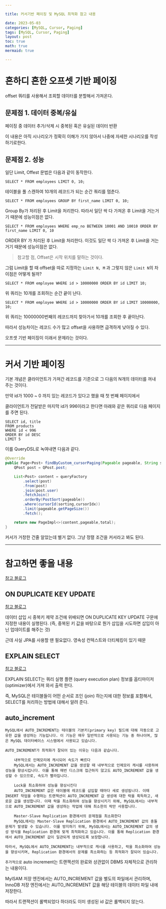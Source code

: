 ```yaml
---

title: 커서기반 페이징 및 MySQL 최적화 참고 내용

date: 2023-05-03
categories: [MySQL, Cursor, Paging]
tags: [MySQL, Cursor, Paging]
layout: post
toc: true
math: true
mermaid: true

---
```


# 흔하디 흔한 오프셋 기반 페이징

offset 쿼리를 사용해서 조회할 데이터를 분할해서 가져온다.

## 문제점 1. 데이터 중복/유실

페이징 중 데이터 추가/삭제 시 중복된 혹은 유실된 데이터 반환

이 내용은 아직 시나리오가 정확히 이해가 가지 않아서 나중에 자세한 시나리오를 작성하기로한다.


## 문제점 2. 성능

일단 Limit, Offest 문법은 다음과 같이 동작한다.

`SELECT * FROM employees LIMIT 0, 10;`

테이블을 풀 스캔하여 10개의 레코드가 되는 순간 쿼리를 멈춘다.

`SELECT * FROM employees GROUP BY first_name LIMIT 0, 10;`

Group By가 처리된 후 Limit을 처리한다. 따라서 일단 싹 다 가져온 후 Limit을 거는거기 때문에 성능이점은 없다.

`SELECT * FROM employees WHERE emp_no BETWEEN 10001 AND 10010 ORDER BY first_name LIMIT 0, 10`

ORDER BY 가 처리된 후 Limit을 처리한다. 이것도 일단 싹 다 가져온 후 Limit을 거는거기 때문에 성능이점은 없다.

> 참고할 점, Offset은 시작 위치를 말하는 것이다.

그럼 Limit을 할 때 offset을 따로 지정하는 `Limit N, M` 과 그렇지 않은 `Limit N`의 차이점은 어떻게 될까?

`SELECT * FROM employee WHERE id > 10000000 ORDER BY id LIMIT 10;`

위 쿼리는 10개를 조회하는 순간 끝이 난다.

`SELECT * FROM employee WHERE id > 10000000 ORDER BY id LIMIT 10000000, 10;`

위 쿼리는 10000000번째의 레코드까지 찾아가서 10개를 조회한 후 끝이난다.

따라서 성능차이는 레코드 수가 많고 offset을 사용하면 급격하게 낮아질 수 있다.

오프셋 기반 페이징이 이래서 문제라는 것이다.

---

# 커서 기반 페이징

기본 개념은 클라이언트가 가져간 레코드를 기준으로 그 다음의 N개의 데이터를 꺼내 주는 것이다.

만약 id가 1000 ~ 0 까지 있는 레코드가 있다고 했을 때 첫 번째 페이지에서

클라이언트가 전달받은 마지막 id가 996이라고 한다면 아래와 같은 쿼리로 다음 페이지를 주면 된다.

```mysql
SELECT id, title
FROM products
WHERE id < 996
ORDER BY id DESC
LIMIT 5
```

이를 QueryDSL로 녹여내면 다음과 같다.

```java
@Override
public Page<Post> findByCustom_cursorPaging(Pageable pageable, String sorting, Long cursorIdx) {
    QPost post = QPost.post;

    List<Post> content = queryFactory
        .select(post)
        .from(post)
        .join(post.user)
        .fetchJoin()
        .orderBy(PostSort(pageable))
        .where(cursorId(sorting,cursorIdx))
        .limit(pageable.getPageSize())
        .fetch();

    return new PageImpl<>(content,pageable,total);
}
```

커서가 거창한 건줄 알았는데 별거 없다. 그냥 정렬 조건을 커서라고 봐도 된다.

---

# 참고하면 좋을 내용

[참고 블로그](https://blog.lael.be/post/370)

## ON DUPLICATE KEY UPDATE

[참고 블로그](https://bamdule.tistory.com/112)

데이터 삽입 시 중복키 제약 조건에 위배되면 ON DUPLICATE KEY UPDATE 구문에 지정한 내용이 실행된다. (즉, 중복된 키 값을 바탕으로 뭔가 삽입을 시도하면 삽입이 아닌 업데이트를 해주는 것)

근데 사실 JPA를 사용할 땐 필요없다. 영속성 컨텍스트와 더티체킹이 있기 때문

## EXPLAIN SELECT

[참고 블로그](http://chongmoa.com/sql/8840)

EXPLAIN SELECT는 쿼리 실행 플랜 (query execution plan) 정보를 옵티마이저 (optimizer)에서 가져 와서 출력 한다.

즉, MySQL은 테이블들이 어떤 순서로 조인 (join) 하는지에 대한 정보를 포함해서, SELECT를 처리하는 방법에 대해서 알려 준다.

## auto_increment

```text
MySQL에서 AUTO_INCREMENT는 테이블의 기본키(primary key) 필드에 대해 자동으로 고유한 값을 생성하는 기능입니다. 이 기능은 매우 일반적으로 사용되는 기능 중 하나이며, 많은 MySQL 데이터베이스 시스템에서 사용되고 있습니다.

AUTO_INCREMENT가 최적화가 잘되어 있는 이유는 다음과 같습니다.

    내부적으로 인메모리에 캐시되어 속도가 빠르다
    MySQL에서는 AUTO_INCREMENT 값을 생성할 때 내부적으로 인메모리 캐시를 사용하여 성능을 향상시킵니다. 이를 통해 매번 디스크에 접근하지 않고도 AUTO_INCREMENT 값을 생성할 수 있으므로, 속도가 빨라집니다.

    Lock을 최소화하여 성능을 향상시킨다
    AUTO_INCREMENT 값은 테이블에 레코드를 삽입할 때마다 새로 생성됩니다. 이때 INSERT 작업을 수행하는 트랜잭션이 AUTO_INCREMENT 값 생성에 대한 락을 획득하고, 새로운 값을 생성합니다. 이때 락을 최소화하여 성능을 향상시키기 위해, MySQL에서는 내부적으로 AUTO_INCREMENT 값을 생성하는 작업에 대해 최소한의 락만 사용합니다.

    Master-Slave Replication 환경에서의 문제점을 최소화한다
    MySQL에서는 Master-Slave Replication 환경에서 AUTO_INCREMENT 값의 충돌 문제가 발생할 수 있습니다. 이를 방지하기 위해, MySQL에서는 AUTO_INCREMENT 값의 생성 방식을 Replication 환경에 맞게 최적화하고 있습니다. 이를 통해 Replication 환경에서 AUTO_INCREMENT 값이 일관되게 생성되도록 보장합니다.

따라서, MySQL에서 AUTO_INCREMENT는 내부적으로 캐시를 사용하고, 락을 최소화하여 성능을 향상시키며, Replication 환경에서의 문제를 최소화하는 등 최적화가 잘되어 있습니다.
```

`추가적으로` auto increment는 트랜잭션의 완료와 상관없이 DBMS 자체적으로 관리하는 내용이다.

MyISAM 저장 엔진에서는 AUTO_INCREMENT 값을 별도의 파일에서 관리하며, InnoDB 저장 엔진에서는 AUTO_INCREMENT 값을 해당 테이블의 데이터 파일 내에 저장한다.

따라서 트랜잭션이 롤백되었다 하더라도 이미 생성된 id 값은 롤백되지 않는다.
